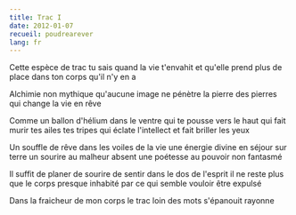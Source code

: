 ```yaml
---
title: Trac I
date: 2012-01-07
recueil: poudrearever
lang: fr
---
```


Cette espèce de trac
tu sais quand la vie t'envahit
et qu'elle prend plus de place dans ton corps
qu'il n'y en a

Alchimie non mythique
qu'aucune image ne pénètre
la pierre des pierres
qui change la vie en rêve

Comme un ballon d'hélium dans le ventre qui te pousse vers le haut
qui fait murir tes ailes tes tripes
qui éclate l'intellect
et fait briller les yeux

Un souffle de rêve dans les voiles de la vie
une énergie divine en séjour sur terre
un sourire au malheur absent
une poétesse au pouvoir non fantasmé

Il suffit de planer de sourire de sentir dans le dos de l'esprit
il ne reste plus que le corps
presque inhabité
par ce qui semble vouloir être expulsé

Dans la fraicheur de mon corps le trac
loin des mots
s'épanouit
rayonne
